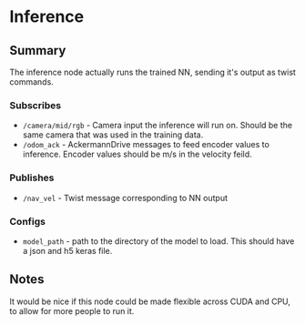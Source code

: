 # Inference

## Summary

The inference node actually runs the trained NN, sending it's output as twist commands.

### Subscribes

- `/camera/mid/rgb` - Camera input the inference will run on. Should be the same camera that was used in the training
  data.
- `/odom_ack` - AckermannDrive messages to feed encoder values to inference. Encoder values should be m/s in the
  velocity feild.

### Publishes

- `/nav_vel` - Twist message corresponding to NN output

### Configs

- `model_path` - path to the directory of the model to load. This should have a json and h5 keras file.

## Notes

It would be nice if this node could be made flexible across CUDA and CPU, to allow for more people to run it. 